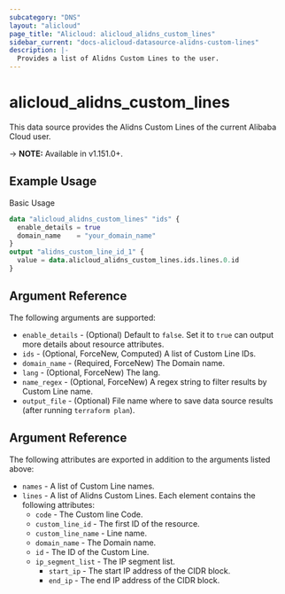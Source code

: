 ```yaml
---
subcategory: "DNS"
layout: "alicloud"
page_title: "Alicloud: alicloud_alidns_custom_lines"
sidebar_current: "docs-alicloud-datasource-alidns-custom-lines"
description: |-
  Provides a list of Alidns Custom Lines to the user.
---
```


# alicloud\_alidns\_custom\_lines

This data source provides the Alidns Custom Lines of the current Alibaba Cloud user.

-> **NOTE:** Available in v1.151.0+.

## Example Usage

Basic Usage

```terraform
data "alicloud_alidns_custom_lines" "ids" {
  enable_details = true
  domain_name    = "your_domain_name"
}
output "alidns_custom_line_id_1" {
  value = data.alicloud_alidns_custom_lines.ids.lines.0.id
}
```

## Argument Reference

The following arguments are supported:

* `enable_details` - (Optional) Default to `false`. Set it to `true` can output more details about resource attributes.
* `ids` - (Optional, ForceNew, Computed)  A list of Custom Line IDs.
* `domain_name` - (Required, ForceNew)  The Domain name.
* `lang` - (Optional, ForceNew) The lang.
* `name_regex` - (Optional, ForceNew) A regex string to filter results by Custom Line name.
* `output_file` - (Optional) File name where to save data source results (after running `terraform plan`).

## Argument Reference

The following attributes are exported in addition to the arguments listed above:

* `names` - A list of Custom Line names.
* `lines` - A list of Alidns Custom Lines. Each element contains the following attributes:
    * `code` - The Custom line Code.
    * `custom_line_id` - The first ID of the resource.
    * `custom_line_name` - Line name.
    * `domain_name` - The Domain name.
    * `id` - The ID of the Custom Line.
    * `ip_segment_list` - The IP segment list.
      * `start_ip` - The start IP address of the CIDR block.
      * `end_ip` - The end IP address of the CIDR block.
